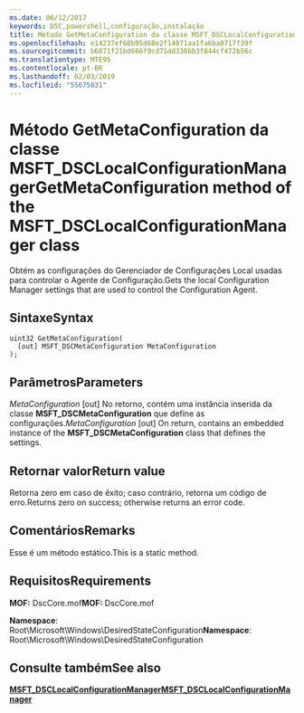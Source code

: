 ```yaml
---
ms.date: 06/12/2017
keywords: DSC,powershell,configuração,instalação
title: Método GetMetaConfiguration da classe MSFT_DSCLocalConfigurationManager
ms.openlocfilehash: e14237ef68b95d68e2f14071aa1fa6ba0717f39f
ms.sourcegitcommit: b6871f21bd666f9cd71dd336bb3f844cf472b56c
ms.translationtype: MTE95
ms.contentlocale: pt-BR
ms.lasthandoff: 02/03/2019
ms.locfileid: "55675831"
---
```

# <a name="getmetaconfiguration-method-of-the-msftdsclocalconfigurationmanager-class"></a><span data-ttu-id="fafdb-103">Método GetMetaConfiguration da classe MSFT_DSCLocalConfigurationManager</span><span class="sxs-lookup"><span data-stu-id="fafdb-103">GetMetaConfiguration method of the MSFT_DSCLocalConfigurationManager class</span></span>

<span data-ttu-id="fafdb-104">Obtém as configurações do Gerenciador de Configurações Local usadas para controlar o Agente de Configuração.</span><span class="sxs-lookup"><span data-stu-id="fafdb-104">Gets the local Configuration Manager settings that are used to control the Configuration Agent.</span></span>

## <a name="syntax"></a><span data-ttu-id="fafdb-105">Sintaxe</span><span class="sxs-lookup"><span data-stu-id="fafdb-105">Syntax</span></span>

```mof
uint32 GetMetaConfiguration(
  [out] MSFT_DSCMetaConfiguration MetaConfiguration
);
```

## <a name="parameters"></a><span data-ttu-id="fafdb-106">Parâmetros</span><span class="sxs-lookup"><span data-stu-id="fafdb-106">Parameters</span></span>

<span data-ttu-id="fafdb-107">*MetaConfiguration* \[out\] No retorno, contém uma instância inserida da classe **MSFT_DSCMetaConfiguration** que define as configurações.</span><span class="sxs-lookup"><span data-stu-id="fafdb-107">*MetaConfiguration* \[out\] On return, contains an embedded instance of the **MSFT_DSCMetaConfiguration** class that defines the settings.</span></span>

## <a name="return-value"></a><span data-ttu-id="fafdb-108">Retornar valor</span><span class="sxs-lookup"><span data-stu-id="fafdb-108">Return value</span></span>

<span data-ttu-id="fafdb-109">Retorna zero em caso de êxito; caso contrário, retorna um código de erro.</span><span class="sxs-lookup"><span data-stu-id="fafdb-109">Returns zero on success; otherwise returns an error code.</span></span>

## <a name="remarks"></a><span data-ttu-id="fafdb-110">Comentários</span><span class="sxs-lookup"><span data-stu-id="fafdb-110">Remarks</span></span>

<span data-ttu-id="fafdb-111">Esse é um método estático.</span><span class="sxs-lookup"><span data-stu-id="fafdb-111">This is a static method.</span></span>

## <a name="requirements"></a><span data-ttu-id="fafdb-112">Requisitos</span><span class="sxs-lookup"><span data-stu-id="fafdb-112">Requirements</span></span>

<span data-ttu-id="fafdb-113">**MOF:** DscCore.mof</span><span class="sxs-lookup"><span data-stu-id="fafdb-113">**MOF:** DscCore.mof</span></span>

<span data-ttu-id="fafdb-114">**Namespace**: Root\Microsoft\Windows\DesiredStateConfiguration</span><span class="sxs-lookup"><span data-stu-id="fafdb-114">**Namespace**: Root\Microsoft\Windows\DesiredStateConfiguration</span></span>

## <a name="see-also"></a><span data-ttu-id="fafdb-115">Consulte também</span><span class="sxs-lookup"><span data-stu-id="fafdb-115">See also</span></span>

[<span data-ttu-id="fafdb-116">**MSFT_DSCLocalConfigurationManager**</span><span class="sxs-lookup"><span data-stu-id="fafdb-116">**MSFT_DSCLocalConfigurationManager**</span></span>](msft-dsclocalconfigurationmanager.md)